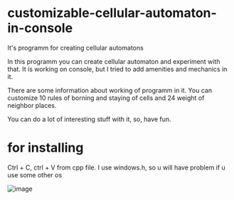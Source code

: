 # customizable-cellular-automaton-in-console
It's programm for creating cellular automatons

In this programm you can create cellular automaton and experiment with that. It is working on console, but I tried to add amenities and mechanics in it.

There are some information about working of programm in it. You can customize 10 rules of borning and staying of cells and 24 weight of neighbor places.

You can do a lot of interesting stuff with it, so, have fun.

# for installing

Ctrl + C, ctrl + V from cpp file.
I use windows.h, so u will have problem if u use some other os

![image](https://github.com/Den-Industries/customizable-cellular-automaton-in-console/assets/81482745/d12b13b1-d737-4b26-8df1-4426e032f84a)
